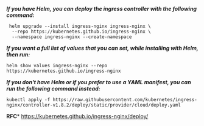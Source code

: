 ***If you have Helm, you can deploy the ingress controller with the following command:***

```shell
 helm upgrade --install ingress-nginx ingress-nginx \
  --repo https://kubernetes.github.io/ingress-nginx \
  --namespace ingress-nginx --create-namespace
```
***If you want a full list of values that you can set, while installing with Helm, then run:***

```shell
helm show values ingress-nginx --repo https://kubernetes.github.io/ingress-nginx
```

***If you don't have Helm or if you prefer to use a YAML manifest, you can run the following command instead:***
```shell
kubectl apply -f https://raw.githubusercontent.com/kubernetes/ingress-nginx/controller-v1.8.2/deploy/static/provider/cloud/deploy.yaml
```

**RFC***
 https://kubernetes.github.io/ingress-nginx/deploy/

